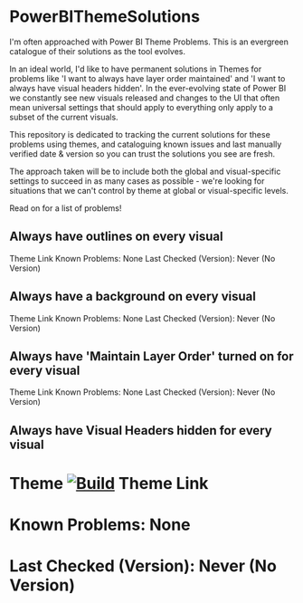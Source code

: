 # PowerBIThemeSolutions
I'm often approached with Power BI Theme Problems. This is an evergreen catalogue of their solutions as the tool evolves.

In an ideal world, I'd like to have permanent solutions in Themes for problems like 'I want to always have layer order maintained' and 'I want to always have visual headers hidden'. In the ever-evolving state of Power BI we constantly see new visuals released and changes to the UI that often mean universal settings that should apply to everything only apply to a subset of the current visuals.

This repository is dedicated to tracking the current solutions for these problems using themes, and cataloguing known issues and last manually verified date & version so you can trust the solutions you see are fresh.

The approach taken will be to include both the global and visual-specific settings to succeed in as many cases as possible - we're looking for situations that we can't control by theme at global or visual-specific levels.

Read on for a list of problems!


## Always have outlines on every visual
Theme Link
Known Problems: None
Last Checked (Version): Never (No Version)

## Always have a background on every visual
Theme Link
Known Problems: None
Last Checked (Version): Never (No Version)

## Always have 'Maintain Layer Order' turned on for every visual
Theme Link
Known Problems: None
Last Checked (Version): Never (No Version)

## Always have Visual Headers hidden for every visual
# Theme [![Build](https://img.shields.io/badge/Build-Unverified-yellow.svg)](https://github.com/MattRudy/PowerBIThemeSolutions/edit/main/README.md) Theme Link
# Known Problems: None
# Last Checked (Version): Never (No Version)
